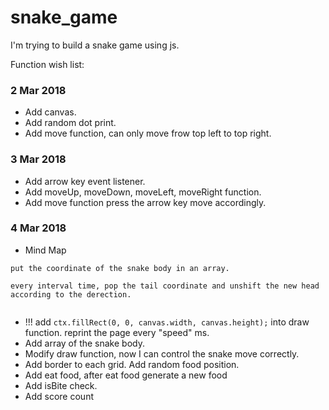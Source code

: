 # snake_game

I'm trying to build a snake game using js.

Function wish list:

### 2 Mar 2018
- Add canvas.
- Add random dot print.
- Add move function, can only move frow top left to top right.

### 3 Mar 2018
- Add arrow key event listener.
- Add moveUp, moveDown, moveLeft, moveRight function.
- Add move function press the arrow key move accordingly.

### 4 Mar 2018
- Mind Map
```
put the coordinate of the snake body in an array.

every interval time, pop the tail coordinate and unshift the new head according to the derection. 


```
- !!! add ```ctx.fillRect(0, 0, canvas.width, canvas.height);``` into draw function. reprint the page every "speed" ms.
- Add array of the snake body.
- Modify draw function, now I can control the snake move correctly.
- Add border to each grid. Add random food position.
- Add eat food, after eat food generate a new food
- Add isBite check. 
- Add score count